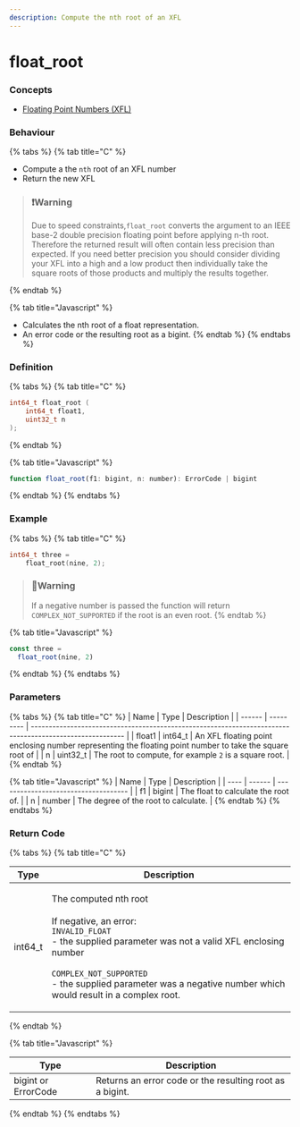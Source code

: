 ```yaml
---
description: Compute the nth root of an XFL
---
```


# float\_root

### Concepts

* [Floating Point Numbers (XFL)](../../../concepts/floating-point-numbers-xfl.md)

### Behaviour

{% tabs %}
{% tab title="C" %}
* Compute a the `nth` root of an XFL number
* Return the new XFL

> ### ❗️Warning
>
> Due to speed constraints,`float_root` converts the argument to an IEEE base-2 double precision floating point before applying n-th root. Therefore the returned result will often contain less precision than expected. If you need better precision you should consider dividing your XFL into a high and a low product then individually take the square roots of those products and multiply the results together.


{% endtab %}

{% tab title="Javascript" %}
* Calculates the nth root of a float representation.
* An error code or the resulting root as a bigint.
{% endtab %}
{% endtabs %}



### Definition

{% tabs %}
{% tab title="C" %}
```c
int64_t float_root (
    int64_t float1,
    uint32_t n
);
```


{% endtab %}

{% tab title="Javascript" %}
```javascript
function float_root(f1: bigint, n: number): ErrorCode | bigint
```
{% endtab %}
{% endtabs %}



### Example

{% tabs %}
{% tab title="C" %}
```c
int64_t three =
    float_root(nine, 2);
```

> ### 🚧Warning
>
> If a negative number is passed the function will return `COMPLEX_NOT_SUPPORTED` if the root is an even root.
{% endtab %}

{% tab title="Javascript" %}
```javascript
const three =
  float_root(nine, 2)
```
{% endtab %}
{% endtabs %}



### Parameters

{% tabs %}
{% tab title="C" %}
| Name   | Type      | Description                                                                                              |
| ------ | --------- | -------------------------------------------------------------------------------------------------------- |
| float1 | int64\_t  | An XFL floating point enclosing number representing the floating point number to take the square root of |
| n      | uint32\_t | The root to compute, for example `2` is a square root.                                                   |
{% endtab %}

{% tab title="Javascript" %}
| Name | Type   | Description                          |
| ---- | ------ | ------------------------------------ |
| f1   | bigint | The float to calculate the root of.  |
| n    | number | The degree of the root to calculate. |
{% endtab %}
{% endtabs %}



### Return Code

{% tabs %}
{% tab title="C" %}


| Type     | Description                                                                                                                                                                                                                                                                                 |
| -------- | ------------------------------------------------------------------------------------------------------------------------------------------------------------------------------------------------------------------------------------------------------------------------------------------- |
| int64\_t | <p>The computed nth root<br><br>If negative, an error:<br><code>INVALID_FLOAT</code><br>- the supplied parameter was not a valid XFL enclosing number<br><br><code>COMPLEX_NOT_SUPPORTED</code><br>- the supplied parameter was a negative number which would result in a complex root.</p> |
{% endtab %}

{% tab title="Javascript" %}


| Type                | Description                                              |
| ------------------- | -------------------------------------------------------- |
| bigint or ErrorCode | Returns an error code or the resulting root as a bigint. |
{% endtab %}
{% endtabs %}

